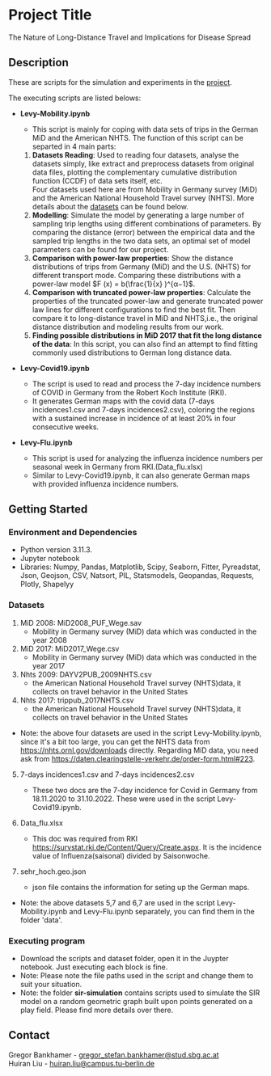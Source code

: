 # Project Title

The Nature of Long-Distance Travel and Implications for Disease Spread

## Description

These are scripts for the simulation and experiments in the [project](#project-title).

The executing scripts are listed belows:

- **Levy-Mobility.ipynb**
  - This script is mainly for coping with data sets of trips in the German MiD and the American NHTS. The function of this script can be separted in 4 main parts:
  1. **Datasets Reading**: Used to reading four datasets, analyse the datasets simply, like extract and preprocess datasets from original data files, plotting the complementary cumulative distribution function (CCDF) of data sets itself, etc. <br> Four datasets used here are from Mobility in Germany survey (MiD) and the American National Household Travel survey (NHTS). More details about the [datasets](#datasets) can be found below.
  2. **Modelling**: Simulate the model by generating a large number of sampling trip lengths using different combinations of parameters. By comparing the distance (error) between the empirical data and the sampled trip lengths in the two data sets, an optimal set of model parameters can be found for our project.
  3. **Comparison with power-law properties**: Show the distance distributions of trips from Germany (MiD) and the U.S. (NHTS) for different transport mode. Comparing these distributions with a power-law model $F (x) = b(\frac{1}{x} )^{α−1}$.
  4. **Comparison with truncated power-law properties**: Calculate the properties of the truncated power-law and generate truncated power law lines for different configurations to find the best fit. Then compare it to long-distance travel in MiD and NHTS,i.e., the original distance distribution and modeling results from our work.
  5. **Finding possible distributions in MiD 2017 that fit the long distance of the data**: In this script, you can also find an attempt to find fitting commonly used distributions to German long distance data.

- **Levy-Covid19.ipynb**
  - The script is used to read and process the 7-day incidence numbers of COVID in Germany from the Robert Koch Institute (RKI).
  - It generates German maps with the covid data (7-days incidences1.csv and 7-days incidences2.csv), coloring the regions with a sustained increase in incidence of at least 20% in four consecutive weeks.

- **Levy-Flu.ipynb**
  - This script is used for analyzing the influenza incidence numbers per seasonal week in Germany from RKI.(Data_flu.xlsx)
  - Similar to Levy-Covid19.ipynb, it can also generate German maps with provided influenza incidence numbers.

## Getting Started

### Environment and Dependencies

* Python version 3.11.3.
* Jupyter notebook
* Libraries: Numpy, Pandas, Matplotlib, Scipy, Seaborn, Fitter, Pyreadstat, Json, Geojson, CSV, Natsort, PIL, Statsmodels, Geopandas, Requests, Plotly, Shapelyy

### Datasets

1. MiD 2008: MiD2008_PUF_Wege.sav 
   * Mobility in Germany survey (MiD) data which was conducted in the year 2008
2. MiD 2017: MiD2017_Wege.csv 
   * Mobility in Germany survey (MiD) data which was conducted in the year 2017
3. Nhts 2009: DAYV2PUB_2009NHTS.csv
   * the American National Household Travel survey (NHTS)data, it collects on travel behavior in the United States
4. Nhts 2017: trippub_2017NHTS.csv
   * the American National Household Travel survey (NHTS)data, it collects on travel behavior in the United States
* Note: the above four datasets are used in the script Levy-Mobility.ipynb, since it's a bit too large,  you can get the NHTS data from  https://nhts.ornl.gov/downloads directly. Regarding MiD data, you need ask from https://daten.clearingstelle-verkehr.de/order-form.html#223.
  
5. 7-days incidences1.csv and 7-days incidences2.csv
   * These two docs are the 7-day incidence for Covid in Germany from 18.11.2020 to 31.10.2022. These were used in the script Levy-Covid19.ipynb.
  
6. Data_flu.xlsx
   *  This doc was required from RKI https://survstat.rki.de/Content/Query/Create.aspx. It is the incidence value of Influenza(saisonal) divided by Saisonwoche. 

7. sehr_hoch.geo.json
    * json file contains the information for seting up the German maps.

* Note: the above datasets 5,7 and 6,7 are used in the script Levy-Mobility.ipynb and Levy-Flu.ipynb separately, you can find them in the folder 'data'.


### Executing program

* Download the scripts and dataset folder, open it in the Juypter notebook. Just executing each block is fine.
* Note: Please note the file paths used in the script and change them to suit your situation.
* Note: the folder **sir-simulation** contains scripts used to simulate the SIR model on a random geometric graph built upon points generated on a play field. Please find more details over there.

## Contact
Gregor Bankhamer - gregor_stefan.bankhamer@stud.sbg.ac.at <br>
Huiran Liu - huiran.liu@campus.tu-berlin.de
